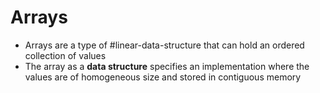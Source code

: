 # Arrays

- Arrays are a type of #linear-data-structure that can hold an ordered collection of values
- The array as a **data structure** specifies an implementation where the values are of homogeneous size and stored in contiguous memory